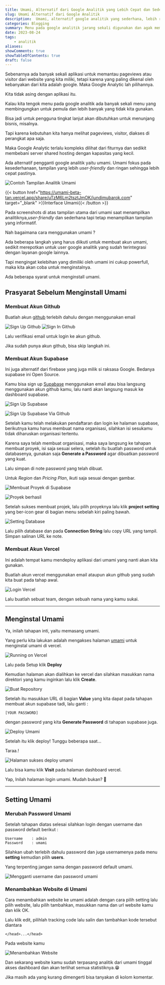 ```yaml
---
title: Umami, Alternatif dari Google Analitik yang Lebih Cepat dan Sederhana 
slug: Umami Alternatif dari Google Analitik
description:  Umami, alternatif google analitik yang sederhana, lebih ringan dan cepat serta tidak membebani server karena size yang lebih kecil.
categories: Blogging
summary: Menu pada google analitik jarang sekali digunakan dan agak membebani server, ada alternatif penggantinya yaitu Umami, lebih ringan, cepat, sederhana dan mengurangi beban server.
date: 2023-08-24
tags: 
    - analitik
aliases: 
showComments: true
showTableOfContents: true
draft: false
---
```

Sebenarnya ada banyak sekali aplikasi untuk memantau pageviews atau visitor dari website yang kita miliki, tetapi karena yang paling dikenal oleh kebanyakan dari kita adalah google. Maka Google Analytic lah pilihannya.

Kita tidak asing dengan aplikasi itu.

Kalau kita tengok menu pada google analitik ada banyak sekali menu yang membingungkan untuk pemula dan lebih banyak yang tidak kita gunakan.

Bisa jadi untuk pengguna tingkat lanjut akan dibutuhkan untuk menunjang bisnis, misalnya.

Tapi karena kebutuhan kita hanya melihat pageviews, visitor, diakses di perangkat apa saja.

Maka Google Analytic terlalu kompleks dilihat dari fiturnya dan sedikit membebani server shared hosting dengan kapasitas yang kecil.

<div>
<script async src="https://pagead2.googlesyndication.com/pagead/js/adsbygoogle.js?client=ca-pub-1028861450285140"
     crossorigin="anonymous"></script>
<!-- Iklan horizontal -->
<ins class="adsbygoogle"
     style="display:block"
     data-ad-client="ca-pub-1028861450285140"
     data-ad-slot="1294831496"
     data-ad-format="auto"
     data-full-width-responsive="true"></ins>
<script>
     (adsbygoogle = window.adsbygoogle || []).push({});
</script>
</div>

Ada alternatif pengganti google analitik yaitu umami.
Umami fokus pada kesederhanaan, tampilan yang lebih *user-friendly* dan ringan sehingga lebih cepat pastinya.

![ Contoh Tampilan Analitik Umami](/img/analitik-umami.png "Tampilan Analitik Umami")

{{< button href="https://umami-beta-tan.vercel.app/share/uTzM6Lm2tsztJmOK/jundimubarok.com" target="_blank" >}}Interface Umami{{< /button >}}

Pada screenshots di atas tampilan utama dari umami saat menampilkan analitiknya,*user-friendly* dan sederhana tapi tetap menampilkan tampilan yang informatif.

Nah bagaimana cara menggunakan umami ?

Ada beberapa langkah yang harus diikuti untuk membuat akun umami, sedikit merepotkan untuk user google analitik yang sudah terintegrasi dengan layanan google lainnya.

Tapi mengingat kelebihan yang dimiliki oleh umami ini cukup powerfull, maka kita akan coba untuk menginstalnya.

Ada beberapa syarat untuk menginstall umami.

## Prasyarat Sebelum Menginstall Umami

### Membuat Akun Github

Buatlah akun [github](https://github.com/) terlebih dahulu dengan menggunakan email

![Sign Up Github](/img/screenshot-sign-up-github.png "Sign Up Github" )
![Sign In Github](/img/screenshot-sign-in-github.png "Sign In Github" )

Lalu verifikasi email untuk login ke akun github.

Jika sudah punya akun github, bisa skip langkah ini.

### Membuat Akun Supabase

Ini juga alternatif dari firebase yang juga milik si raksasa Google.
Bedanya supabase ini Open Source. 

Kamu bisa sign up [Supabase](https://supabase.com) menggunakan email atau bisa langsung menggunakan akun github kamu, lalu nanti akan langsung masuk ke dashboard supabase.

![Sign Up Supabase](/img/syarat-umami/login-supabase.png "Halaman Sign Up Supabase")

![Sign Up Supabase Via Github](/img/syarat-umami/login-via-github.png "Sign Up Menggunakan Akun Github")

Setelah kamu telah melakukan pendaftaran dan login ke halaman supabase, berikutnya kamu harus membuat nama organisasi, silahkan isi sesukamu tidak diharuskan organisasi tertentu.

Karena saya telah membuat organisasi, maka saya langsung ke tahapan membuat proyek, isi saja sesuai selera, setelah itu buatlah password untuk databasenya, gunakan saja **Generate a Password** agar dibuatkan password yang kuat. 

Lalu simpan di note password yang telah dibuat.

Untuk *Region* dan *Pricing Plan*, ikuti saja sesuai dengan gambar.

![Membuat Proyek di Supabase](/img/syarat-umami/membuat-proyek-supabase.png "Membuat Proyek di Supabase")

![Proyek berhasil](/img/syarat-umami/proyek-berhasil.png)

Setelah sukses membuat projek, lalu pilih proyeknya lalu klik **project setting** yang ber-icon gear di bagian menu sebelah kiri paling bawah.

![Setting Database](/img/syarat-umami/setting-database.png "Setting Database")

Lalu pilih database dan pada **Connection String** lalu copy URL yang tampil. Simpan salinan URL ke note.

### Membuat Akun Vercel

Ini adalah tempat kamu mendeploy aplikasi dari umami yang nanti akan kita gunakan.

Buatlah akun vercel menggunakan email ataupun akun github yang sudah kita buat pada tahap awal.

![Login Vercel](/img/syarat-umami/login-vercel.png)

Lalu buatlah sebuat team, dengan sebuah nama yang kamu sukai.

***
<div>
<script async src="https://pagead2.googlesyndication.com/pagead/js/adsbygoogle.js?client=ca-pub-1028861450285140"
     crossorigin="anonymous"></script>
<!-- Iklan horizontal -->
<ins class="adsbygoogle"
     style="display:block"
     data-ad-client="ca-pub-1028861450285140"
     data-ad-slot="1294831496"
     data-ad-format="auto"
     data-full-width-responsive="true"></ins>
<script>
     (adsbygoogle = window.adsbygoogle || []).push({});
</script>
</div>

## Menginstal Umami

Ya, inilah tahapan inti, yaitu memasang umami.

Yang perlu kita lakukan adalah mengakses halaman [umami](https://umami.is/docs/running-on-vercel) untuk menginstal umami di vercel.

![Running on Vercel](/img/syarat-umami/running-on-vercel.png)

Lalu pada Setup klik **Deploy**

Kemudian halaman akan dialihkan ke vercel dan silahkan masukkan nama direktori yang kamu inginkan lalu klik **Create**.

![Buat Repository](/img/syarat-umami/masukkan-repository.png)

Setelah itu masukkan URL di bagian **Value** yang kita dapat pada tahapan membuat akun supabase tadi, lalu ganti : 
```
[YOUR PASSWORD]
```
dengan password yang kita **Generate Password** di tahapan supabase juga.

![Deploy Umami](/img/syarat-umami/deploy-umami.png)

Setelah itu klik deploy!
Tunggu beberapa saat...

Taraa.! 

![Halaman sukses deploy umami](/img/syarat-umami/laman-sukses-vercel.png)

Lalu bisa kamu klik **Visit** pada halaman dashboard vercel.

Yap, Inilah halaman login umami.
Mudah bukan? 🤭

***

## Setting Umami

### Merubah Password Umami

Setelah tahapan diatas selesai silahkan login dengan username dan password default berikut :
```
Username    : admin
Password    : umami
```
Silahkan ubah terlebih dahulu password dan juga usernamenya pada menu **setting** kemudian pilih **users**.

Yang terpenting jangan sama dengan password default umami.

![Mengganti username dan password umami](/img/syarat-umami/ganti-password-umami.png)

### Menambahkan Website di Umami

Cara menambahkan website ke umami adalah dengan cara pilih setting lalu pilih website, lalu pilih tambahkan, masukkan nama dan url website kamu dan klik OK.

Lalu klik edit, pilihlah tracking code lalu salin dan tambahkan kode tersebut diantara 

```
</head>...</head> 
```

Pada website kamu

![Menambahkan Website](/img/syarat-umami/setting-website.png)

Dan sekarang website kamu sudah terpasang analitik dari umami tinggal akses dashboard dan akan terlihat semua statistiknya.😁
 
Jika masih ada yang kurang dimengerti bisa tanyakan di kolom komentar.

<div>
<script async src="https://pagead2.googlesyndication.com/pagead/js/adsbygoogle.js?client=ca-pub-1028861450285140"
     crossorigin="anonymous"></script>
<!-- Iklan horizontal -->
<ins class="adsbygoogle"
     style="display:block"
     data-ad-client="ca-pub-1028861450285140"
     data-ad-slot="1294831496"
     data-ad-format="auto"
     data-full-width-responsive="true"></ins>
<script>
     (adsbygoogle = window.adsbygoogle || []).push({});
</script>
</div>
